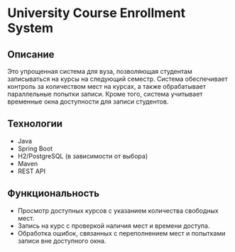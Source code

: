 # University Course Enrollment System

## Описание

Это упрощенная система для вуза, позволяющая студентам записываться на курсы на следующий семестр. Система обеспечивает контроль за количеством мест на курсах, а также обрабатывает параллельные попытки записи. Кроме того, система учитывает временные окна доступности для записи студентов.

## Технологии

- Java
- Spring Boot
- H2/PostgreSQL (в зависимости от выбора)
- Maven
- REST API

## Функциональность

- Просмотр доступных курсов с указанием количества свободных мест.
- Запись на курс с проверкой наличия мест и времени доступа.
- Обработка ошибок, связанных с переполнением мест и попытками записи вне доступного окна.
